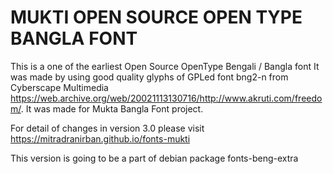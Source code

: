 MUKTI OPEN SOURCE OPEN TYPE BANGLA FONT
=======================================

This is a one of the earliest Open Source OpenType Bengali / Bangla font It was made by using good quality glyphs of GPLed font bng2-n from Cyberscape Multimedia 
<https://web.archive.org/web/20021113130716/http://www.akruti.com/freedom/>. It was made for Mukta Bangla Font project.

For detail of changes in version 3.0 please visit https://mitradranirban.github.io/fonts-mukti 

This version is going to be a part of debian package fonts-beng-extra
